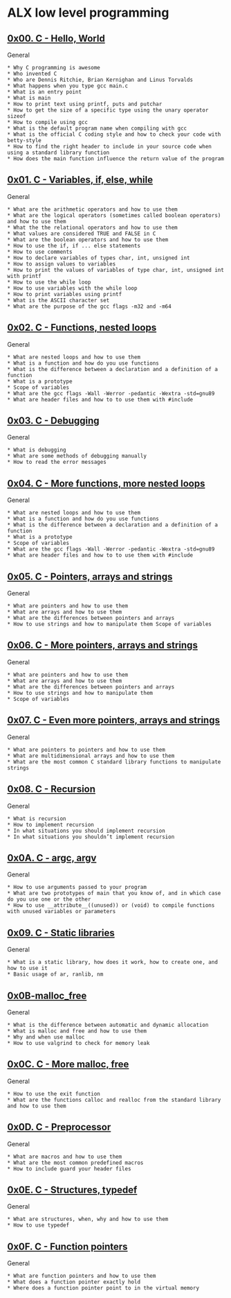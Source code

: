 # ALX low level programming

## [0x00. C - Hello, World](0x00-hello_world "low c")
General

	* Why C programming is awesome
	* Who invented C
	* Who are Dennis Ritchie, Brian Kernighan and Linus Torvalds
	* What happens when you type gcc main.c
	* What is an entry point
	* What is main
	* How to print text using printf, puts and putchar
	* How to get the size of a specific type using the unary operator sizeof
	* How to compile using gcc
	* What is the default program name when compiling with gcc
	* What is the official C coding style and how to check your code with betty-style
	* How to find the right header to include in your source code when using a standard library function
	* How does the main function influence the return value of the program

## [0x01. C - Variables, if, else, while](0x01-variables_if_else_while "test")
General

	* What are the arithmetic operators and how to use them
	* What are the logical operators (sometimes called boolean operators) and how to use them
	* What the the relational operators and how to use them
	* What values are considered TRUE and FALSE in C
	* What are the boolean operators and how to use them
	* How to use the if, if ... else statements
	* How to use comments
	* How to declare variables of types char, int, unsigned int
	* How to assign values to variables
	* How to print the values of variables of type char, int, unsigned int with printf
	* How to use the while loop
	* How to use variables with the while loop
	* How to print variables using printf
	* What is the ASCII character set
	* What are the purpose of the gcc flags -m32 and -m64

## [0x02. C - Functions, nested loops](0x02-functions_nested_loops "function")
General

	* What are nested loops and how to use them
	* What is a function and how do you use functions
	* What is the difference between a declaration and a definition of a function
	* What is a prototype
	* Scope of variables
	* What are the gcc flags -Wall -Werror -pedantic -Wextra -std=gnu89
	* What are header files and how to to use them with #include

## [0x03. C - Debugging](0x03-debugging "debug")
General

	* What is debugging
	* What are some methods of debugging manually
	* How to read the error messages

## [0x04. C - More functions, more nested loops](0x04-more_functions_nested_loops "function1")
General

	* What are nested loops and how to use them
	* What is a function and how do you use functions
	* What is the difference between a declaration and a definition of a function
	* What is a prototype
	* Scope of variables
	* What are the gcc flags -Wall -Werror -pedantic -Wextra -std=gnu89
	* What are header files and how to to use them with #include

## [0x05. C - Pointers, arrays and strings](0x05-pointers_arrays_strings "pointer")
General

	* What are pointers and how to use them
	* What are arrays and how to use them
	* What are the differences between pointers and arrays
	* How to use strings and how to manipulate them Scope of variables

## [0x06. C - More pointers, arrays and strings](0x06-pointers_arrays_strings "pointer2")
General

	* What are pointers and how to use them
	* What are arrays and how to use them
	* What are the differences between pointers and arrays
	* How to use strings and how to manipulate them
	* Scope of variables

## [0x07. C - Even more pointers, arrays and strings](0x07-pointers_arrays_strings "pointer3")
General

	* What are pointers to pointers and how to use them
	* What are multidimensional arrays and how to use them
	* What are the most common C standard library functions to manipulate strings

## [0x08. C - Recursion](0x08-recursion "recursion")
General

	* What is recursion
	* How to implement recursion
	* In what situations you should implement recursion
	* In what situations you shouldn’t implement recursion

## [0x0A. C - argc, argv](0x0A-argc_argv "argument")
General

	* How to use arguments passed to your program
	* What are two prototypes of main that you know of, and in which case do you use one or the other
	* How to use __attribute__((unused)) or (void) to compile functions with unused variables or parameters

## [0x09. C - Static libraries](0x09-static_libraries "static_lib")
General

	* What is a static library, how does it work, how to create one, and how to use it
	* Basic usage of ar, ranlib, nm

## [0x0B-malloc_free](0x0B-malloc_free "allocation")
General

	* What is the difference between automatic and dynamic allocation
	* What is malloc and free and how to use them
	* Why and when use malloc
	* How to use valgrind to check for memory leak

## [0x0C. C - More malloc, free](0x0C-more_malloc_free "malloc")
General

	* How to use the exit function
	* What are the functions calloc and realloc from the standard library and how to use them

## [0x0D. C - Preprocessor](0x0D-preprocessor "preprocesseur")
General

	* What are macros and how to use them
	* What are the most common predefined macros
	* How to include guard your header files

## [0x0E. C - Structures, typedef](0x0E-structures_typedef "0x0E-structures_typedef")
General

	* What are structures, when, why and how to use them
	* How to use typedef

## [0x0F. C - Function pointers](0x0F-function_pointers "fp")
General

	* What are function pointers and how to use them
	* What does a function pointer exactly hold
	* Where does a function pointer point to in the virtual memory

